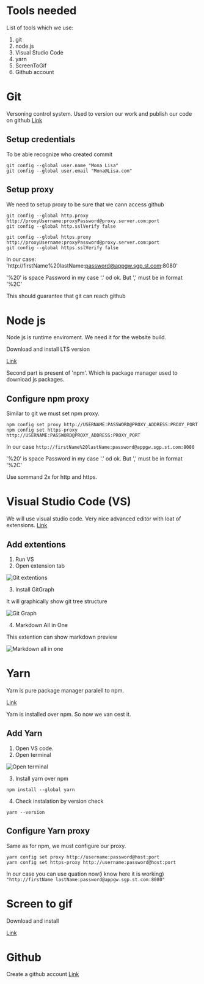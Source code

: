 # Tools needed

List of tools which we use:

1. git
2. node.js
3. Visual Studio Code
4. yarn
5. ScreenToGif
6. Github account

# Git

Versoning control system. Used to version our work and publish our code on github
[Link](https://git-scm.com/)

## Setup credentials

To be able recognize who created commit

```
git config --global user.name "Mona Lisa"
git config --global user.email "Mona@Lisa.com"
```

## Setup proxy

We need to setup proxy to be sure that we cann access github

```
git config --global http.proxy http://proxyUsername:proxyPassword@proxy.server.com:port
git config --global http.sslVerify false
```

```
git config --global https.proxy http://proxyUsername:proxyPassword@proxy.server.com:port
git config --global https.sslVerify false
```

In our case:
'http://firstName%20lastName:password@appgw.sgp.st.com:8080'

'%20' is space
Password in my case '.' od ok. But ',' must be in format '%2C'

This should guarantee that git can reach github

# Node js

Node js is runtime enviroment.
We need it for the website build.

Download and install LTS version

[Link](https://nodejs.org/en/)

Second part is present of 'npm'. Which is package manager used to download js packages. 

## Configure npm proxy

Similar to git we must set npm proxy.

```
npm config set proxy http://USERNAME:PASSWORD@PROXY_ADDRESS:PROXY_PORT
npm config set https-proxy http://USERNAME:PASSWORD@PROXY_ADDRESS:PROXY_PORT
```

In our case 
`http://firstName%20lastName:password@appgw.sgp.st.com:8080`

'%20' is space
Password in my case '.' od ok. But ',' must be in format '%2C'

Use sommand 2x for http and https. 

# Visual Studio Code (VS)

We will use visual studio code. Very nice advanced editor with loat of extensions.
[Link](https://code.visualstudio.com/)

## Add extentions

1. Run VS
2. Open extension tab
   
![Git extentions](./img/02.png)   

3. Install GitGraph

It will graphically show git tree structure

![Git Graph](./img/001.png)

4. Markdown All in One

This extention can show markdown preview

![Markdown all in one](./img/002.png)

# Yarn

Yarn is pure package manager paralell to npm.

[Link](https://classic.yarnpkg.com/en/docs/install/#windows-stable)

Yarn is installed over npm. So now we van cest it. 

## Add Yarn

1. Open VS code. 
2. Open terminal

![Open terminal](./img/03.png)

3. Install yarn over npm

```
npm install --global yarn
```

4. Check instalation by version check

```
yarn --version
```

## Configure Yarn proxy

Same as for npm, we must configure our proxy.

```
yarn config set proxy http://username:password@host:port
yarn config set https-proxy http://username:password@host:port
```

In our case you can use quation now(i know here it is working)
`"http://firstName lastName:password@appgw.sgp.st.com:8080"`


# Screen to gif

Download and install

[Link](https://www.screentogif.com/)

# Github

Create a github account
[Link](https://github.com/)



